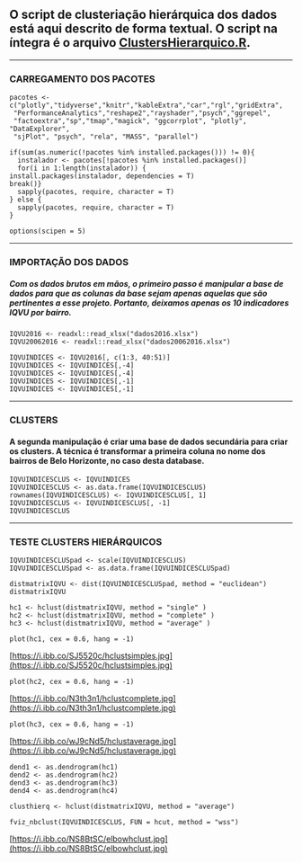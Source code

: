 ## O script de clusteriação hierárquica dos dados está aqui descrito de forma textual. O script na íntegra é o arquivo [ClustersHierarquico.R](https://github.com/rafaelvcarelli/MachineLearningIQVU/blob/main/Cluster%20hier%C3%A1rquicos/ClustersHierarquico.R).

___

### CARREGAMENTO DOS PACOTES

    pacotes <- c("plotly","tidyverse","knitr","kableExtra","car","rgl","gridExtra",
     "PerformanceAnalytics","reshape2","rayshader","psych","ggrepel",
     "factoextra","sp","tmap","magick", "ggcorrplot", "plotly", "DataExplorer",
     "sjPlot", "psych", "rela", "MASS", "parallel")
    
    if(sum(as.numeric(!pacotes %in% installed.packages())) != 0){
      instalador <- pacotes[!pacotes %in% installed.packages()]
      for(i in 1:length(instalador)) {
    install.packages(instalador, dependencies = T)
    break()}
      sapply(pacotes, require, character = T) 
    } else {
      sapply(pacotes, require, character = T) 
    }
    
    options(scipen = 5)

___

### IMPORTAÇÃO DOS DADOS
##### Com os dados brutos em mãos, o primeiro passo é manipular a base de dados para que as colunas da base sejam apenas aquelas que são pertinentes a esse projeto. Portanto, deixamos apenas os 10 indicadores IQVU por bairro.


    IQVU2016 <- readxl::read_xlsx("dados2016.xlsx")
    IQVU20062016 <- readxl::read_xlsx("dados20062016.xlsx")
    
    IQVUINDICES <- IQVU2016[, c(1:3, 40:51)]
    IQVUINDICES <- IQVUINDICES[,-4]
    IQVUINDICES <- IQVUINDICES[,-4]
    IQVUINDICES <- IQVUINDICES[,-1]
    IQVUINDICES <- IQVUINDICES[,-1]

___

### CLUSTERS
#### A segunda manipulação é criar uma base de dados secundária para criar os clusters. A técnica é transformar a primeira coluna no nome dos bairros de Belo Horizonte, no caso desta database.

    IQVUINDICESCLUS <- IQVUINDICES
    IQVUINDICESCLUS <- as.data.frame(IQVUINDICESCLUS)
    rownames(IQVUINDICESCLUS) <- IQVUINDICESCLUS[, 1]
    IQVUINDICESCLUS <- IQVUINDICESCLUS[, -1]
    IQVUINDICESCLUS

___

### TESTE CLUSTERS HIERÁRQUICOS

    IQVUINDICESCLUSpad <- scale(IQVUINDICESCLUS)
    IQVUINDICESCLUSpad <- as.data.frame(IQVUINDICESCLUSpad)
    
    distmatrixIQVU <- dist(IQVUINDICESCLUSpad, method = "euclidean")
    distmatrixIQVU
    
    hc1 <- hclust(distmatrixIQVU, method = "single" )
    hc2 <- hclust(distmatrixIQVU, method = "complete" )
    hc3 <- hclust(distmatrixIQVU, method = "average" )
    
    plot(hc1, cex = 0.6, hang = -1)

[https://i.ibb.co/SJ5520c/hclustsimples.jpg](https://i.ibb.co/SJ5520c/hclustsimples.jpg)

    plot(hc2, cex = 0.6, hang = -1)

[https://i.ibb.co/N3th3n1/hclustcomplete.jpg](https://i.ibb.co/N3th3n1/hclustcomplete.jpg)

    plot(hc3, cex = 0.6, hang = -1)

[https://i.ibb.co/wJ9cNd5/hclustaverage.jpg](https://i.ibb.co/wJ9cNd5/hclustaverage.jpg)
    
    dend1 <- as.dendrogram(hc1)
    dend2 <- as.dendrogram(hc2)
    dend3 <- as.dendrogram(hc3)
    dend4 <- as.dendrogram(hc4)
    
    clusthierq <- hclust(distmatrixIQVU, method = "average")
    
    fviz_nbclust(IQVUINDICESCLUS, FUN = hcut, method = "wss")

[https://i.ibb.co/NS8BtSC/elbowhclust.jpg](https://i.ibb.co/NS8BtSC/elbowhclust.jpg)